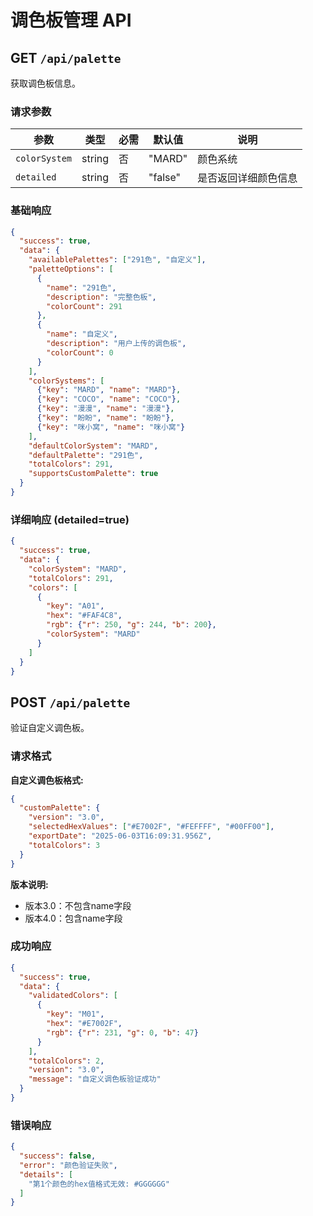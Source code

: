 # 调色板管理 API

## GET `/api/palette`

获取调色板信息。

### 请求参数

| 参数 | 类型 | 必需 | 默认值 | 说明 |
|------|------|------|--------|------|
| `colorSystem` | string | 否 | "MARD" | 颜色系统 |
| `detailed` | string | 否 | "false" | 是否返回详细颜色信息 |

### 基础响应

```json
{
  "success": true,
  "data": {
    "availablePalettes": ["291色", "自定义"],
    "paletteOptions": [
      {
        "name": "291色",
        "description": "完整色板",
        "colorCount": 291
      },
      {
        "name": "自定义",
        "description": "用户上传的调色板",
        "colorCount": 0
      }
    ],
    "colorSystems": [
      {"key": "MARD", "name": "MARD"},
      {"key": "COCO", "name": "COCO"},
      {"key": "漫漫", "name": "漫漫"},
      {"key": "盼盼", "name": "盼盼"},
      {"key": "咪小窝", "name": "咪小窝"}
    ],
    "defaultColorSystem": "MARD",
    "defaultPalette": "291色",
    "totalColors": 291,
    "supportsCustomPalette": true
  }
}
```

### 详细响应 (detailed=true)

```json
{
  "success": true,
  "data": {
    "colorSystem": "MARD",
    "totalColors": 291,
    "colors": [
      {
        "key": "A01",
        "hex": "#FAF4C8",
        "rgb": {"r": 250, "g": 244, "b": 200},
        "colorSystem": "MARD"
      }
    ]
  }
}
```

## POST `/api/palette`

验证自定义调色板。

### 请求格式

**自定义调色板格式:**
```json
{
  "customPalette": {
    "version": "3.0",
    "selectedHexValues": ["#E7002F", "#FEFFFF", "#00FF00"],
    "exportDate": "2025-06-03T16:09:31.956Z",
    "totalColors": 3
  }
}
```

**版本说明:**
- 版本3.0：不包含name字段
- 版本4.0：包含name字段

### 成功响应

```json
{
  "success": true,
  "data": {
    "validatedColors": [
      {
        "key": "M01",
        "hex": "#E7002F",
        "rgb": {"r": 231, "g": 0, "b": 47}
      }
    ],
    "totalColors": 2,
    "version": "3.0",
    "message": "自定义调色板验证成功"
  }
}
```

### 错误响应

```json
{
  "success": false,
  "error": "颜色验证失败",
  "details": [
    "第1个颜色的hex值格式无效: #GGGGGG"
  ]
}
```
